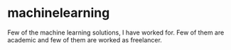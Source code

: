 # machinelearning


Few of the machine learning solutions, I have worked for. Few of them are academic and few of them are worked as freelancer.
